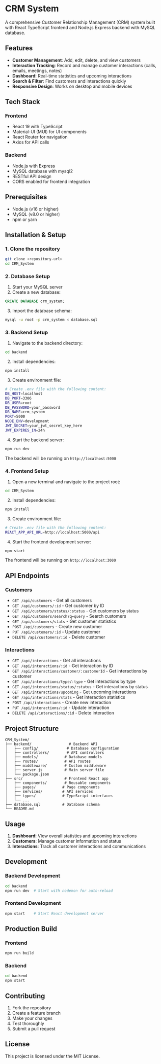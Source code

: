 # CRM System

A comprehensive Customer Relationship Management (CRM) system built with React TypeScript frontend and Node.js Express backend with MySQL database.

## Features

- **Customer Management**: Add, edit, delete, and view customers
- **Interaction Tracking**: Record and manage customer interactions (calls, emails, meetings, notes)
- **Dashboard**: Real-time statistics and upcoming interactions
- **Search & Filter**: Find customers and interactions quickly
- **Responsive Design**: Works on desktop and mobile devices

## Tech Stack

### Frontend
- React 19 with TypeScript
- Material-UI (MUI) for UI components
- React Router for navigation
- Axios for API calls

### Backend
- Node.js with Express
- MySQL database with mysql2
- RESTful API design
- CORS enabled for frontend integration

## Prerequisites

- Node.js (v16 or higher)
- MySQL (v8.0 or higher)
- npm or yarn

## Installation & Setup

### 1. Clone the repository
```bash
git clone <repository-url>
cd CRM_System
```

### 2. Database Setup

1. Start your MySQL server
2. Create a new database:
```sql
CREATE DATABASE crm_system;
```

3. Import the database schema:
```bash
mysql -u root -p crm_system < database.sql
```

### 3. Backend Setup

1. Navigate to the backend directory:
```bash
cd backend
```

2. Install dependencies:
```bash
npm install
```

3. Create environment file:
```bash
# Create .env file with the following content:
DB_HOST=localhost
DB_PORT=3306
DB_USER=root
DB_PASSWORD=your_password
DB_NAME=crm_system
PORT=5000
NODE_ENV=development
JWT_SECRET=your_jwt_secret_key_here
JWT_EXPIRES_IN=24h
```

4. Start the backend server:
```bash
npm run dev
```

The backend will be running on `http://localhost:5000`

### 4. Frontend Setup

1. Open a new terminal and navigate to the project root:
```bash
cd CRM_System
```

2. Install dependencies:
```bash
npm install
```

3. Create environment file:
```bash
# Create .env file with the following content:
REACT_APP_API_URL=http://localhost:5000/api
```

4. Start the frontend development server:
```bash
npm start
```

The frontend will be running on `http://localhost:3000`

## API Endpoints

### Customers
- `GET /api/customers` - Get all customers
- `GET /api/customers/:id` - Get customer by ID
- `GET /api/customers/status/:status` - Get customers by status
- `GET /api/customers/search?q=query` - Search customers
- `GET /api/customers/stats` - Get customer statistics
- `POST /api/customers` - Create new customer
- `PUT /api/customers/:id` - Update customer
- `DELETE /api/customers/:id` - Delete customer

### Interactions
- `GET /api/interactions` - Get all interactions
- `GET /api/interactions/:id` - Get interaction by ID
- `GET /api/interactions/customer/:customerId` - Get interactions by customer
- `GET /api/interactions/type/:type` - Get interactions by type
- `GET /api/interactions/status/:status` - Get interactions by status
- `GET /api/interactions/upcoming` - Get upcoming interactions
- `GET /api/interactions/stats` - Get interaction statistics
- `POST /api/interactions` - Create new interaction
- `PUT /api/interactions/:id` - Update interaction
- `DELETE /api/interactions/:id` - Delete interaction

## Project Structure

```
CRM_System/
├── backend/                 # Backend API
│   ├── config/             # Database configuration
│   ├── controllers/        # API controllers
│   ├── models/            # Database models
│   ├── routes/            # API routes
│   ├── middleware/        # Custom middleware
│   ├── server.js          # Main server file
│   └── package.json
├── src/                   # Frontend React app
│   ├── components/        # Reusable components
│   ├── pages/            # Page components
│   ├── services/         # API services
│   ├── types/            # TypeScript interfaces
│   └── ...
├── database.sql          # Database schema
└── README.md
```

## Usage

1. **Dashboard**: View overall statistics and upcoming interactions
2. **Customers**: Manage customer information and status
3. **Interactions**: Track all customer interactions and communications

## Development

### Backend Development
```bash
cd backend
npm run dev  # Start with nodemon for auto-reload
```

### Frontend Development
```bash
npm start    # Start React development server
```

## Production Build

### Frontend
```bash
npm run build
```

### Backend
```bash
cd backend
npm start
```

## Contributing

1. Fork the repository
2. Create a feature branch
3. Make your changes
4. Test thoroughly
5. Submit a pull request

## License

This project is licensed under the MIT License.
